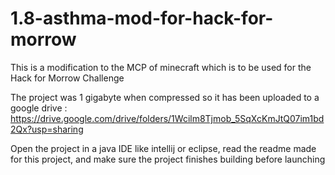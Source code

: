 # 1.8-asthma-mod-for-hack-for-morrow
This is a modification to the MCP of minecraft which is to be used for the Hack for Morrow Challenge



The project was 1 gigabyte when compressed so it has been uploaded to a google drive : https://drive.google.com/drive/folders/1Wcilm8Tjmob_5SqXcKmJtQ07im1bd2Qx?usp=sharing


Open the project in a java IDE like intellij or eclipse, read the readme made for this project, and make sure the project finishes building before launching
